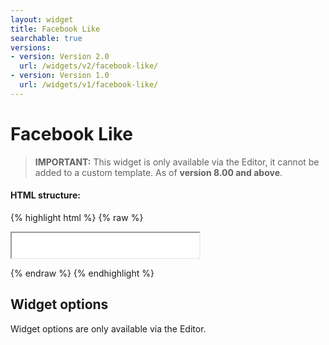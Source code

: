 ```yaml
---
layout: widget
title: Facebook Like
searchable: true
versions:
- version: Version 2.0
  url: /widgets/v2/facebook-like/
- version: Version 1.0
  url: /widgets/v1/facebook-like/
---
```


# Facebook Like

> **IMPORTANT:** This widget is only available via the Editor, it cannot be added to a custom template. As of **version 8.00 and above**.

#### HTML structure:

{% highlight html %}
{% raw %}

<div id="page-zones__template-widgets__likebutton" data-name="facebooklike" class="widget  widget--template-widget">
  <div class="bk-facebooklike  facebooklike  widget__facebooklike">
    <iframe src="//www.facebook.com/plugins/like.php..." style="height:40px;"></iframe>
  </div>
</div>

{% endraw %}
{% endhighlight %}

## Widget options

Widget options are only available via the Editor.
